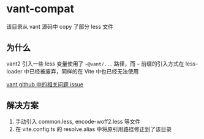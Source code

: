 # vant-compat

该目录从 vant 源码中 copy 了部分 less 文件

## 为什么

vant2 引入一些 less 变量使用了 `~@vant/...` 路径，而 `~` 前缀的引入方式在 less-loader 中已经被废弃，同样的在 Vite 中也已经无法使用

[vant github 中的相关问题 issue](https://github.com/youzan/vant/issues/8155)

## 解决方案

1. 手动引入 common.less, encode-woff2.less 等文件
2. 在 vite.config.ts 的 resolve.alias 中将原引用路径修正到了该目录
